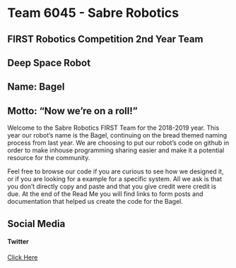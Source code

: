 # Team 6045 - Sabre Robotics
## FIRST Robotics Competition 2nd Year Team
## Deep Space Robot
## Name: Bagel
## Motto: “Now we’re on a roll!”

Welcome to the Sabre Robotics FIRST Team for the 2018-2019 year. This year our robot’s name is the Bagel, continuing on the bread themed naming process from last year. We are choosing to put our robot’s code on github in order to make inhouse programming sharing easier and make it a potential resource for the community. 

Feel free to browse our code if you are curious to see how we designed it, or if you are looking for a example for a specific system. All we ask is that you don’t directly copy and paste and that you give credit were credit is due. At the end of the Read Me you will find links to form posts and documentation that helped us create the code for the Bagel. 

## Social Media
#### Twitter
[Click Here](https://twitter.com/frc6045)
